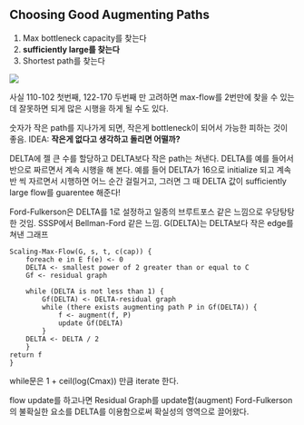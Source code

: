 ## Choosing Good Augmenting Paths
1. Max bottleneck capacity를 찾는다
2. **sufficiently large를 찾는다**
3. Shortest path를 찾는다


![](https://i.imgur.com/r4iaRu8.png)

사실 110-102 첫번째, 122-170 두번째 만 고려하면 max-flow를 2번만에 찾을 수 있는데
잘못하면 되게 많은 시행을 하게 될 수도 있다.

숫자가 작은 path를 지나가게 되면, 작은게 bottleneck이 되어서 가능한 피하는 것이 좋음.
IDEA: **작은게 없다고 생각하고 돌리면 어떨까?**

DELTA에 젤 큰 수를 할당하고 DELTA보다 작은 path는 쳐낸다.
DELTA를 예를 들어서 반으로 짜르면서 계속 시행을 해 본다.
예를 들어 DELTA가 16으로 initialize 되고 계속 반 씩 자르면서 시행하면 어느 순간 걸릴거고, 그러면 그 때 DELTA 값이 sufficiently large flow를 guarentee 해준다!

Ford-Fulkerson은 DELTA를 1로 설정하고 일종의 브루트포스 같은 느낌으로 우당탕탕 한 것임.
SSSP에서 Bellman-Ford 같은 느낌.
G(DELTA)는 DELTA보다 작은 edge를 쳐낸 그래프

```pseudocode
Scaling-Max-Flow(G, s, t, c(cap)) {
	foreach e in E f(e) <- 0  
	DELTA <- smallest power of 2 greater than or equal to C 
	Gf <- residual graph
	
	while (DELTA is not less than 1) {  
		Gf(DELTA) <- DELTA-residual graph  
		while (there exists augmenting path P in Gf(DELTA)) {
			f <- augment(f, P)
			update Gf(DELTA)
		}
	DELTA <- DELTA / 2 
	}
return f
}
```

while문은 1 + ceil(log(Cmax)) 만큼 iterate 한다.

flow update를 하고나면 Residual Graph를 update함(augment)
Ford-Fulkerson의 불확실한 요소를 DELTA를 이용함으로써 확실성의 영역으로 끌어왔다.


